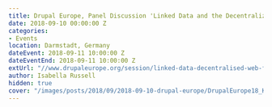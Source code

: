 ```yaml
---
title: Drupal Europe, Panel Discussion 'Linked Data and the Decentralized Web', 5pm
date: 2018-09-10 00:00:00 Z
categories:
- Events
location: Darmstadt, Germany
dateEvent: 2018-09-11 10:00:00 Z
dateEventEnd: 2018-09-11 10:00:00 Z
extUrl: "//www.drupaleurope.org/session/linked-data-decentralised-web-future"
author: Isabella Russell
hidden: true
cover: "/images/posts/2018/09/2018-09-10-drupal-europe/DrupalEurope18_KeyVisual_1200x480px.png"
---
```


